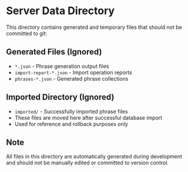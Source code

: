 # Server Data Directory

This directory contains generated and temporary files that should not be committed to git:

## Generated Files (Ignored)
- `*.json` - Phrase generation output files
- `import-report-*.json` - Import operation reports
- `phrases-*.json` - Generated phrase collections

## Imported Directory (Ignored)
- `imported/` - Successfully imported phrase files
- These files are moved here after successful database import
- Used for reference and rollback purposes only

## Note
All files in this directory are automatically generated during development and should not be manually edited or committed to version control.